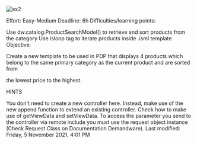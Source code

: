 

![ex2](https://user-images.githubusercontent.com/70142353/197826287-7fc8b83d-1dba-44fb-a9e2-8f52eec54740.jpg)


Effort: Easy-Medium
Deadline: 6h
Difficulties/learning points:

Use dw.catalog.ProductSearchModel() to retrieve and sort products from the category
Use isloop tag to iterate products inside .isml template
Objective:

Create a new template to be used in PDP that displays 4 products which belong to the same primary category as the current product and are sorted from 

the lowest price to the highest.

HINTS

You don't need to create a new controller here. Instead, make use of the new append function to extend an existing controller.
Check how to make use of getViewData and setViewData.
To access the parameter you send to the controller via remote include you must use the request object instance (Check Request Class on Documentation Demandware). 
Last modified: Friday, 5 November 2021, 4:01 PM
